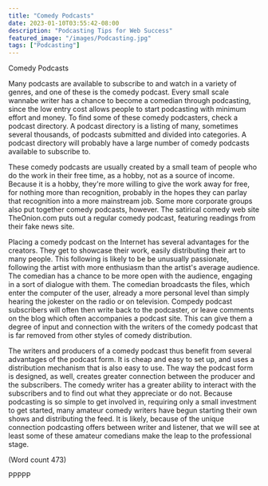 ```yaml
---
title: "Comedy Podcasts"
date: 2023-01-10T03:55:42-08:00
description: "Podcasting Tips for Web Success"
featured_image: "/images/Podcasting.jpg"
tags: ["Podcasting"]
---
```


Comedy Podcasts 

Many podcasts are available to subscribe to and watch
in a variety of genres, and one of these is the comedy
podcast. Every small scale wannabe writer has a chance
to become a comedian through podcasting, since the
low entry cost allows people to start podcasting with
minimum effort and money. To find some of these
comedy podcasters, check a podcast directory. A
podcast directory is a listing of many, sometimes
several thousands, of podcasts submitted and divided
into categories. A podcast directory will probably have
a large number of comedy podcasts available to
subscribe to. 

These comedy podcasts are usually created by a small
team of people who do the work in their free time, as a
hobby, not as a source of income. Because it is a hobby,
they're more willing to give the work away for free, for
nothing more than recognition, probably in the hopes
they can parlay that recognition into a more mainstream
job. Some more corporate groups also put together
comedy podcasts, however. The satirical comedy web
site TheOnion.com puts out a regular comedy podcast,
featuring readings from their fake news site.

Placing a comedy podcast on the Internet has several
advantages for the creators. They get to showcase their
work, easily distributing their art to many people. This
following is likely to be be unusually passionate,
following the artist with more enthusiasm than the
artist's average audience. The comedian has a chance to
be more open with the audience, engaging in a sort of
dialogue with them. The comedian broadcasts the files,
which enter the computer of the user, already a more
personal level than simply hearing the jokester on the
radio or on television. Compedy podcast subscribers
will often then write back to the podcaster, or leave
comments on the blog which often accompanies a
podcast site. This can give them a degree of input and
connection with the writers of the comedy podcast that
is far removed from other styles of comedy distribution.

The writers and producers of a comedy podcast thus
benefit from several advantages of the podcast form. It
is cheap and easy to set up, and uses a distribution
mechanism that is also easy to use. The way the podcast
form is designed, as well, creates greater connection
between the producer and the subscribers. The comedy
writer has a greater ability to interact with the
subscribers and to find out what they appreciate or do
not. Because podcasting is so simple to get involved in,
requiring only a small investment to get started, many
amateur comedy writers have begun starting their own
shows and distributing the feed. It is likely, because of
the unique connection podcasting offers between writer
and listener, that we will see at least some of these
amateur comedians make the leap to the professional
stage.

(Word count 473)

PPPPP

